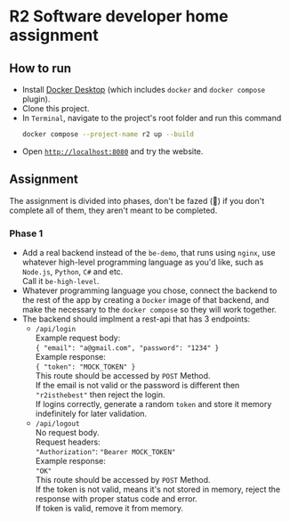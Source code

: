 # R2 Software developer home assignment
## How to run
* Install [Docker Desktop](https://www.docker.com/products/docker-desktop/) (which includes `docker` and `docker compose` plugin).
* Clone this project.
* In `Terminal`, navigate to the project's root folder and run this command
  ```sh
  docker compose --project-name r2 up --build
  ```
* Open [`http://localhost:8080`](http://localhost:8080) and try the website.

## Assignment
The assignment is divided into phases, don't be fazed (🥁) if you don't complete all of them, they aren't meant to be completed.

### Phase 1
* Add a real backend instead of the `be-demo`, that runs using `nginx`, use whatever high-level programming language as you'd like, such as `Node.js`, `Python`, `C#` and etc.  
Call it `be-high-level`.
* Whatever programming language you chose, connect the backend to the rest of the app by creating a `Docker` image of that backend, and make the necessary to the `docker compose` so they will work together.  
* The backend should implment a rest-api that has 3 endpoints:
    * `/api/login`  
    Example request body:  
    `{ "email": "a@gmail.com", "password": "1234" }`  
    Example response:  
    `{ "token": "MOCK_TOKEN" }`  
    This route should be accessed by `POST` Method.  
    If the email is not valid or the password is different then `"r2isthebest"` then reject the login.  
    If logins correctly, generate a random `token` and store it memory indefinitely for later validation.  
    * `/api/logout`  
    No request body.  
    Request headers:  
    `"Authorization"`: `"Bearer MOCK_TOKEN"`  
    Example response:  
    `"OK"`  
    This route should be accessed by `POST` Method.  
    If the token is not valid, means it's not stored in memory, reject the response with proper status code and error.  
    If token is valid, remove it from memory.  
